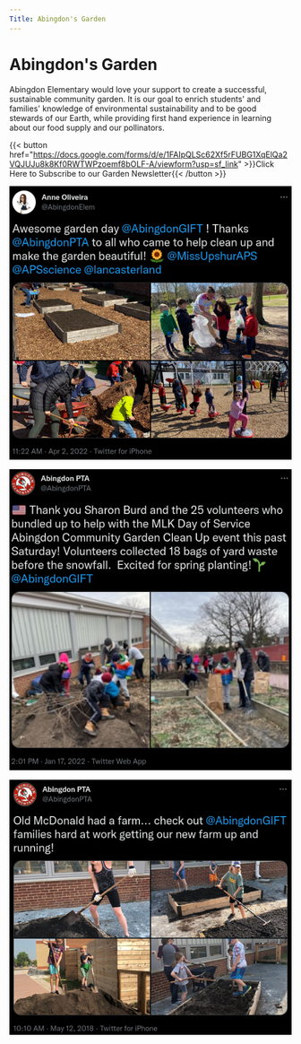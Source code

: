 ```yaml
---
Title: Abingdon's Garden
---
```


# Abingdon's Garden

Abingdon Elementary would love your support to create a successful, sustainable community garden.  It is our goal to enrich students' and families' knowledge of environmental sustainability and to be good stewards of our Earth, while providing first hand experience in learning about our food supply and our pollinators.

{{< button href="https://docs.google.com/forms/d/e/1FAIpQLSc62Xf5rFUBG1XqElQa2VQJUJu8k8Kf0RWTWPzoemf8bOLF-A/viewform?usp=sf_link" >}}Click Here to Subscribe to our Garden Newsletter{{< /button >}}

[![](img/1510276563526471685.webp)](https://twitter.com/AbingdonElem/status/1510276563526471685)

[![](img/1483152476895428610.webp)](https://twitter.com/AbingdonElem/status/1483152476895428610)

[![](img/995305229703925761.webp)](https://twitter.com/AbingdonElem/status/995305229703925761)